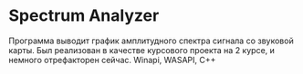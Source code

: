 # Spectrum Analyzer

Программа выводит график амплитудного спектра сигнала со звуковой карты. Был реализован в качестве курсового проекта на 2 курсе, и немного отрефакторен сейчас. 
Winapi, WASAPI, C++
